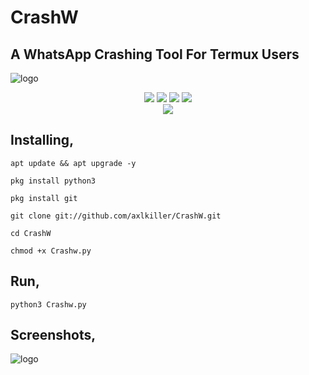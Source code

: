 # CrashW

## A WhatsApp Crashing Tool For Termux Users


![logo](https://github.com/axlkiller/CrashW/raw/main/.imgs/20210924_150712.jpg)

<p align="center">
  <img src="https://img.shields.io/badge/Version-1.0.5-lime?style=for-the-badge">
  
  <img src="https://img.shields.io/github/stars/axlkiller/CrashW?color=cyan&style=for-the-badge">
  <img src="https://img.shields.io/github/issues/axlkiller/CrashW?color=magenta&style=for-the-badge">
  <img src="https://img.shields.io/github/forks/axlkiller/CrashW?color=aquamarine&style=for-the-badge"><br/>
<img src="https://img.shields.io/badge/AxL Killer-Killer?color="#E2F516" style=for-the-badge">
</p>



## Installing,

```
apt update && apt upgrade -y
```
```
pkg install python3
```
```
pkg install git
```
```
git clone git://github.com/axlkiller/CrashW.git
```
```
cd CrashW
```
```
chmod +x Crashw.py
```


## Run,

```
python3 Crashw.py
```

## Screenshots,


![logo](https://github.com/axlkiller/CrashW/raw/main/.imgs/20210924_182617.gif)
